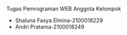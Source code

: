 Tugas Pemrograman WEB
Anggota Kelompok
- Shaluna Fasya Elmina-2100018229
- Andri Pratama-2100018249
